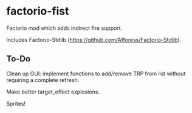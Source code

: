 # factorio-fist

Factorio mod which adds indirect fire support.

Includes Factorio-Stdlib (https://github.com/Afforess/Factorio-Stdlib).

## To-Do

Clean up GUI: implement functions to add/remove TRP from list without requiring
a complete refresh.

Make better target_effect explosions.

Sprites!
